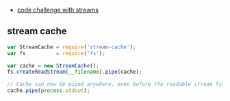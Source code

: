 - [code challenge with streams](https://howtonode.org/coding-challenges-with-streams)

stream cache
---
```js
var StreamCache = require('stream-cache');
var fs          = require('fs');

var cache = new StreamCache();
fs.createReadStream(__filename).pipe(cache);

// Cache can now be piped anywhere, even before the readable stream finishes.
cache.pipe(process.stdout);
```
